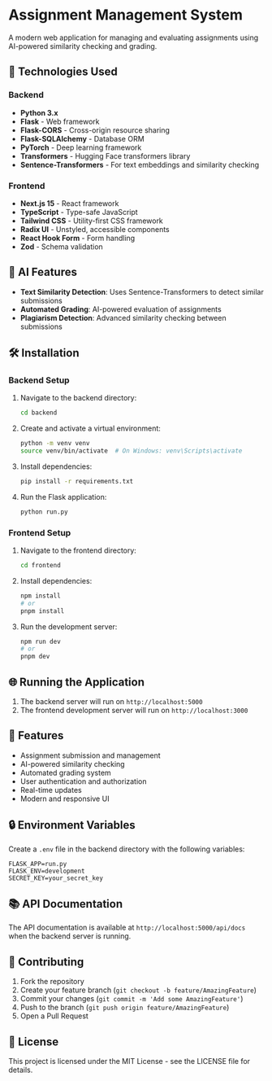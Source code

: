 # Assignment Management System

A modern web application for managing and evaluating assignments using AI-powered similarity checking and grading.

## 🚀 Technologies Used

### Backend
- **Python 3.x**
- **Flask** - Web framework
- **Flask-CORS** - Cross-origin resource sharing
- **Flask-SQLAlchemy** - Database ORM
- **PyTorch** - Deep learning framework
- **Transformers** - Hugging Face transformers library
- **Sentence-Transformers** - For text embeddings and similarity checking

### Frontend
- **Next.js 15** - React framework
- **TypeScript** - Type-safe JavaScript
- **Tailwind CSS** - Utility-first CSS framework
- **Radix UI** - Unstyled, accessible components
- **React Hook Form** - Form handling
- **Zod** - Schema validation

## 🤖 AI Features
- **Text Similarity Detection**: Uses Sentence-Transformers to detect similar submissions
- **Automated Grading**: AI-powered evaluation of assignments
- **Plagiarism Detection**: Advanced similarity checking between submissions

## 🛠️ Installation

### Backend Setup
1. Navigate to the backend directory:
   ```bash
   cd backend
   ```

2. Create and activate a virtual environment:
   ```bash
   python -m venv venv
   source venv/bin/activate  # On Windows: venv\Scripts\activate
   ```

3. Install dependencies:
   ```bash
   pip install -r requirements.txt
   ```

4. Run the Flask application:
   ```bash
   python run.py
   ```

### Frontend Setup
1. Navigate to the frontend directory:
   ```bash
   cd frontend
   ```

2. Install dependencies:
   ```bash
   npm install
   # or
   pnpm install
   ```

3. Run the development server:
   ```bash
   npm run dev
   # or
   pnpm dev
   ```

## 🌐 Running the Application
1. The backend server will run on `http://localhost:5000`
2. The frontend development server will run on `http://localhost:3000`

## 📝 Features
- Assignment submission and management
- AI-powered similarity checking
- Automated grading system
- User authentication and authorization
- Real-time updates
- Modern and responsive UI

## 🔒 Environment Variables
Create a `.env` file in the backend directory with the following variables:
```
FLASK_APP=run.py
FLASK_ENV=development
SECRET_KEY=your_secret_key
```

## 📚 API Documentation
The API documentation is available at `http://localhost:5000/api/docs` when the backend server is running.

## 🤝 Contributing
1. Fork the repository
2. Create your feature branch (`git checkout -b feature/AmazingFeature`)
3. Commit your changes (`git commit -m 'Add some AmazingFeature'`)
4. Push to the branch (`git push origin feature/AmazingFeature`)
5. Open a Pull Request

## 📄 License
This project is licensed under the MIT License - see the LICENSE file for details. 